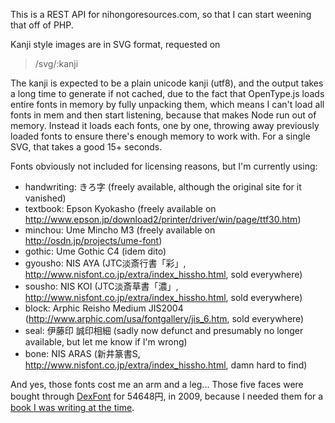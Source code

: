 This is a REST API for nihongoresources.com, so that I can
start weening that off of PHP.

Kanji style images are in SVG format, requested on

>  /svg/:kanji

The kanji is expected to be a plain unicode kanji (utf8), and the output takes a long time to generate if not cached, due to the fact that OpenType.js loads entire fonts in memory by fully unpacking them, which means I can't load all fonts in mem and then start listening, because that makes Node run out of memory. Instead it loads each fonts, one by one, throwing away previously loaded fonts to ensure there's enough memory to work with. For a single SVG, that takes a good 15+ seconds.

Fonts obviously not included for licensing reasons, but I'm currently using:

- handwriting: きろ字 (freely available, although the original site for it vanished)
- textbook: Epson Kyokasho (freely available on http://www.epson.jp/download2/printer/driver/win/page/ttf30.htm)
- minchou: Ume Mincho M3 (freely available on http://osdn.jp/projects/ume-font)
- gothic: Ume Gothic C4 (idem dito)
- gyousho: NIS AYA (JTC淡斎行書「彩」, http://www.nisfont.co.jp/extra/index_hissho.html, sold everywhere)
- sousho: NIS KOI (JTC淡斎草書「濃」, http://www.nisfont.co.jp/extra/index_hissho.html, sold everywhere)
- block: Arphic Reisho Medium JIS2004 (http://www.arphic.com/usa/fontgallery/jis_6.htm, sold everywhere)
- seal: 伊藤印 誠印相細 (sadly now defunct and presumably no longer available, but let me know if I'm wrong)
- bone: NIS ARAS (新井篆書S, http://www.nisfont.co.jp/extra/index_hissho.html, damn hard to find)

And yes, those fonts cost me an arm and a leg... Those five faces were bought through [DexFont](http://www.dex.ne.jp/download/font/) for 54648円, in 2009, because I needed them for a [book I was writing at the time](www.amazon.ca/Introduction-Japanese-Syntax-Grammar-Language/dp/9081507117).
